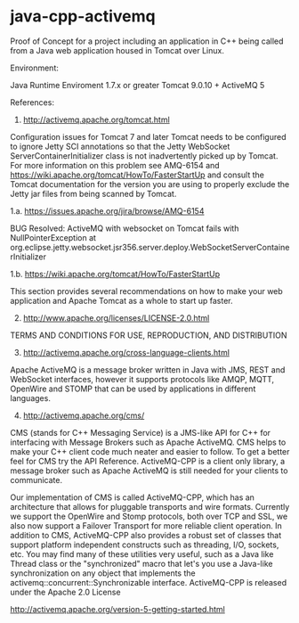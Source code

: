 # java-cpp-activemq
Proof of Concept for a project including an application in C++ being called from a Java web application housed in Tomcat over Linux.

Environment:

Java Runtime Enviroment 1.7.x or greater
Tomcat 9.0.10 + ActiveMQ 5



References:

1. http://activemq.apache.org/tomcat.html

Configuration issues for Tomcat 7 and later
Tomcat needs to be configured to ignore Jetty SCI annotations so that the Jetty WebSocket ServerContainerInitializer class is not inadvertently picked up by Tomcat. For more information on this problem see AMQ-6154 and https://wiki.apache.org/tomcat/HowTo/FasterStartUp and consult the Tomcat documentation for the version you are using to properly exclude the Jetty jar files from being scanned by Tomcat.

1.a. https://issues.apache.org/jira/browse/AMQ-6154

BUG Resolved: ActiveMQ with websocket on Tomcat fails with NullPointerException at org.eclipse.jetty.websocket.jsr356.server.deploy.WebSocketServerContainerInitializer

1.b. https://wiki.apache.org/tomcat/HowTo/FasterStartUp

This section provides several recommendations on how to make your web application and Apache Tomcat as a whole to start up faster.

2. http://www.apache.org/licenses/LICENSE-2.0.html

TERMS AND CONDITIONS FOR USE, REPRODUCTION, AND DISTRIBUTION

3. http://activemq.apache.org/cross-language-clients.html

Apache ActiveMQ is a message broker written in Java with JMS, REST and WebSocket interfaces, however it supports protocols like AMQP, MQTT, OpenWire and STOMP that can be used by applications in different languages.

4. http://activemq.apache.org/cms/

CMS (stands for C++ Messaging Service) is a JMS-like API for C++ for interfacing with Message Brokers such as Apache ActiveMQ. CMS helps to make your C++ client code much neater and easier to follow. To get a better feel for CMS try the API Reference. ActiveMQ-CPP is a client only library, a message broker such as Apache ActiveMQ is still needed for your clients to communicate.

Our implementation of CMS is called ActiveMQ-CPP, which has an architecture that allows for pluggable transports and wire formats. Currently we support the OpenWire and Stomp protocols, both over TCP and SSL, we also now support a Failover Transport for more reliable client operation. In addition to CMS, ActiveMQ-CPP also provides a robust set of classes that support platform independent constructs such as threading, I/O, sockets, etc. You may find many of these utilities very useful, such as a Java like Thread class or the "synchronized" macro that let's you use a Java-like synchronization on any object that implements the activemq::concurrent::Synchronizable interface. ActiveMQ-CPP is released under the Apache 2.0 License

http://activemq.apache.org/version-5-getting-started.html



